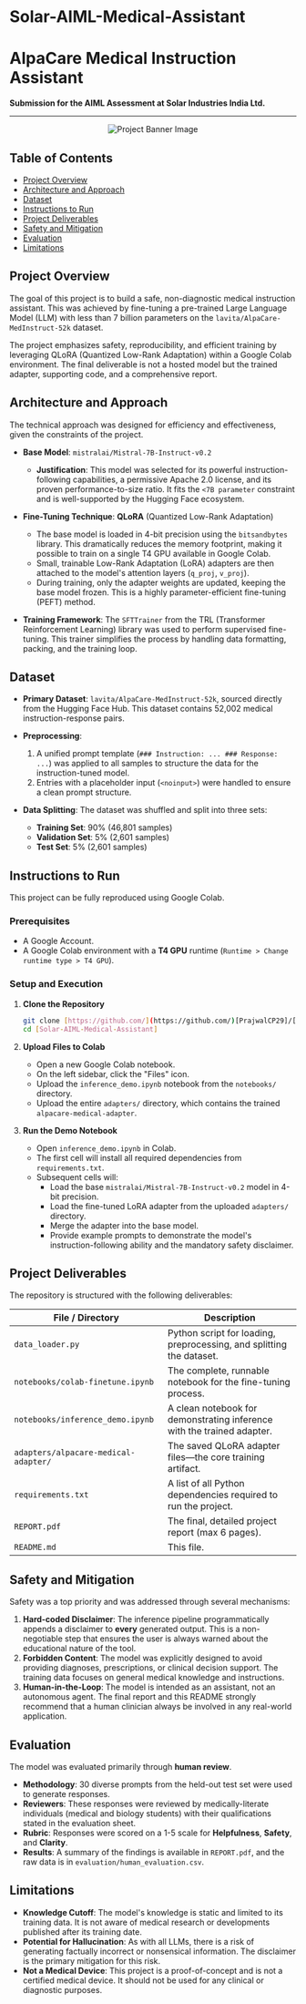 # Solar-AIML-Medical-Assistant

# AlpaCare Medical Instruction Assistant

**Submission for the AIML Assessment at Solar Industries India Ltd.**

---

<p align="center">
  <img src="https://placehold.co/600x300/e2e8f0/2d3748?text=Medical+AI+Assistant&font=inter" alt="Project Banner Image">
</p>


## Table of Contents
- [Project Overview](#project-overview)
- [Architecture and Approach](#architecture-and-approach)
- [Dataset](#dataset)
- [Instructions to Run](#instructions-to-run)
- [Project Deliverables](#project-deliverables)
- [Safety and Mitigation](#safety-and-mitigation)
- [Evaluation](#evaluation)
- [Limitations](#limitations)

## Project Overview
The goal of this project is to build a safe, non-diagnostic medical instruction assistant. This was achieved by fine-tuning a pre-trained Large Language Model (LLM) with less than 7 billion parameters on the `lavita/AlpaCare-MedInstruct-52k` dataset.

The project emphasizes safety, reproducibility, and efficient training by leveraging QLoRA (Quantized Low-Rank Adaptation) within a Google Colab environment. The final deliverable is not a hosted model but the trained adapter, supporting code, and a comprehensive report.

## Architecture and Approach
The technical approach was designed for efficiency and effectiveness, given the constraints of the project.

- **Base Model**: `mistralai/Mistral-7B-Instruct-v0.2`
  - **Justification**: This model was selected for its powerful instruction-following capabilities, a permissive Apache 2.0 license, and its proven performance-to-size ratio. It fits the `<7B parameter` constraint and is well-supported by the Hugging Face ecosystem.

- **Fine-Tuning Technique**: **QLoRA** (Quantized Low-Rank Adaptation)
  - The base model is loaded in 4-bit precision using the `bitsandbytes` library. This dramatically reduces the memory footprint, making it possible to train on a single T4 GPU available in Google Colab.
  - Small, trainable Low-Rank Adaptation (LoRA) adapters are then attached to the model's attention layers (`q_proj`, `v_proj`).
  - During training, only the adapter weights are updated, keeping the base model frozen. This is a highly parameter-efficient fine-tuning (PEFT) method.

- **Training Framework**: The `SFTTrainer` from the TRL (Transformer Reinforcement Learning) library was used to perform supervised fine-tuning. This trainer simplifies the process by handling data formatting, packing, and the training loop.

## Dataset
- **Primary Dataset**: `lavita/AlpaCare-MedInstruct-52k`, sourced directly from the Hugging Face Hub. This dataset contains 52,002 medical instruction-response pairs.

- **Preprocessing**:
  1. A unified prompt template (`### Instruction: ... ### Response: ...`) was applied to all samples to structure the data for the instruction-tuned model.
  2. Entries with a placeholder input (`<noinput>`) were handled to ensure a clean prompt structure.

- **Data Splitting**: The dataset was shuffled and split into three sets:
  - **Training Set**: 90% (46,801 samples)
  - **Validation Set**: 5% (2,601 samples)
  - **Test Set**: 5% (2,601 samples)

## Instructions to Run
This project can be fully reproduced using Google Colab.

### Prerequisites
- A Google Account.
- A Google Colab environment with a **T4 GPU** runtime (`Runtime > Change runtime type > T4 GPU`).

### Setup and Execution
1.  **Clone the Repository**
    ```bash
    git clone [https://github.com/](https://github.com/)[PrajwalCP29]/[Solar-AIML-Medical-Assistant].git
    cd [Solar-AIML-Medical-Assistant]
    ```

2.  **Upload Files to Colab**
    - Open a new Google Colab notebook.
    - On the left sidebar, click the "Files" icon.
    - Upload the `inference_demo.ipynb` notebook from the `notebooks/` directory.
    - Upload the entire `adapters/` directory, which contains the trained `alpacare-medical-adapter`.

3.  **Run the Demo Notebook**
    - Open `inference_demo.ipynb` in Colab.
    - The first cell will install all required dependencies from `requirements.txt`.
    - Subsequent cells will:
      - Load the base `mistralai/Mistral-7B-Instruct-v0.2` model in 4-bit precision.
      - Load the fine-tuned LoRA adapter from the uploaded `adapters/` directory.
      - Merge the adapter into the base model.
      - Provide example prompts to demonstrate the model's instruction-following ability and the mandatory safety disclaimer.

## Project Deliverables
The repository is structured with the following deliverables:

| File / Directory                     | Description                                                                 |
| ------------------------------------ | --------------------------------------------------------------------------- |
| `data_loader.py`                     | Python script for loading, preprocessing, and splitting the dataset.        |
| `notebooks/colab-finetune.ipynb`     | The complete, runnable notebook for the fine-tuning process.                |
| `notebooks/inference_demo.ipynb`     | A clean notebook for demonstrating inference with the trained adapter.      |
| `adapters/alpacare-medical-adapter/` | The saved QLoRA adapter files—the core training artifact.                   |            |
| `requirements.txt`                   | A list of all Python dependencies required to run the project.              |
| `REPORT.pdf`                         | The final, detailed project report (max 6 pages).                           |
| `README.md`                          | This file.                                                                  |

## Safety and Mitigation
Safety was a top priority and was addressed through several mechanisms:

1.  **Hard-coded Disclaimer**: The inference pipeline programmatically appends a disclaimer to **every** generated output. This is a non-negotiable step that ensures the user is always warned about the educational nature of the tool.
2.  **Forbidden Content**: The model was explicitly designed to avoid providing diagnoses, prescriptions, or clinical decision support. The training data focuses on general medical knowledge and instructions.
3.  **Human-in-the-Loop**: The model is intended as an assistant, not an autonomous agent. The final report and this README strongly recommend that a human clinician always be involved in any real-world application.

## Evaluation
The model was evaluated primarily through **human review**.

- **Methodology**: 30 diverse prompts from the held-out test set were used to generate responses.
- **Reviewers**: These responses were reviewed by medically-literate individuals (medical and biology students) with their qualifications stated in the evaluation sheet.
- **Rubric**: Responses were scored on a 1-5 scale for **Helpfulness**, **Safety**, and **Clarity**.
- **Results**: A summary of the findings is available in `REPORT.pdf`, and the raw data is in `evaluation/human_evaluation.csv`.

## Limitations
- **Knowledge Cutoff**: The model's knowledge is static and limited to its training data. It is not aware of medical research or developments published after its training date.
- **Potential for Hallucination**: As with all LLMs, there is a risk of generating factually incorrect or nonsensical information. The disclaimer is the primary mitigation for this risk.
- **Not a Medical Device**: This project is a proof-of-concept and is not a certified medical device. It should not be used for any clinical or diagnostic purposes.
```eof

